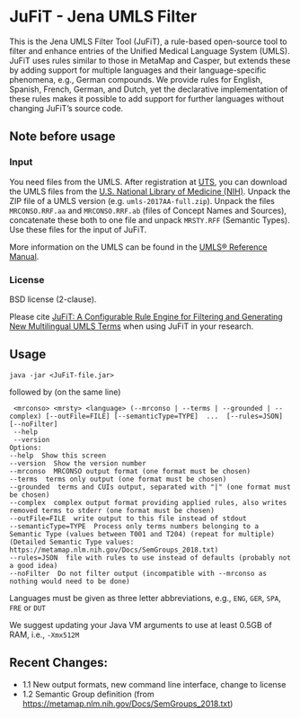 # JuFiT - Jena UMLS Filter

This is the Jena UMLS Filter Tool (JuFiT), a rule-based open-source tool to filter and enhance entries of the Unified Medical Language System (UMLS). JuFiT uses rules similar to those in MetaMap and Casper, but extends these by adding support for multiple languages and their language-specific phenomena, e.g., German compounds. We provide rules for English, Spanish, French, German, and Dutch, yet the declarative implementation of these rules makes it possible to add support for further languages without changing JuFiT’s source code.

## Note before usage

### Input

You need files from the UMLS. After registration at [UTS](https:/uts.nlm.nih.gov), you can download the UMLS files from the [U.S. National Library of Medicine (NIH)](https://www.nlm.nih.gov/research/umls/). Unpack the ZIP file of a UMLS version (e.g. `umls-2017AA-full.zip`). Unpack the files `MRCONSO.RRF.aa` and `MRCONSO.RRF.ab` (files of Concept Names and Sources), concatenate these both to one file and unpack `MRSTY.RFF` (Semantic Types). Use these files for the input of JuFiT. 

More information on the UMLS can be found in the [UMLS® Reference Manual](https://www.ncbi.nlm.nih.gov/books/NBK9676/).

### License
BSD license (2-clause). 

Please cite [JuFiT: A Configurable Rule Engine for Filtering and Generating New Multilingual UMLS Terms](https://www.ncbi.nlm.nih.gov/pmc/articles/PMC4765630/) when using JuFiT in your research.

## Usage
```
java -jar <JuFiT-file.jar>
```
followed by (on the same line)
```
 <mrconso> <mrsty> <language> (--mrconso | --terms | --grounded | --complex) [--outFile=FILE] [--semanticType=TYPE]  ...  [--rules=JSON] [--noFilter]
 --help
 --version
Options:
--help  Show this screen
--version  Show the version number
--mrconso  MRCONSO output format (one format must be chosen)
--terms  terms only output (one format must be chosen)
--grounded  terms and CUIs output, separated with "|" (one format must be chosen)
--complex  complex output format providing applied rules, also writes removed terms to stderr (one format must be chosen)
--outFile=FILE  write output to this file instead of stdout
--semanticType=TYPE  Process only terms numbers belonging to a Semantic Type (values between T001 and T204) (repeat for multiple)
(Detailed Semantic Type values: https://metamap.nlm.nih.gov/Docs/SemGroups_2018.txt)
--rules=JSON  file with rules to use instead of defaults (probably not a good idea)
--noFilter  Do not filter output (incompatible with --mrconso as nothing would need to be done)
```
Languages must be given as three letter abbreviations, e.g., `ENG`, `GER`, `SPA`, `FRE` or `DUT`

We suggest updating your Java VM arguments to use at least 0.5GB of RAM, i.e., `-Xmx512M`

## Recent Changes:
  * 1.1 New output formats, new command line interface, change to license
  * 1.2 Semantic Group definition (from https://metamap.nlm.nih.gov/Docs/SemGroups_2018.txt)